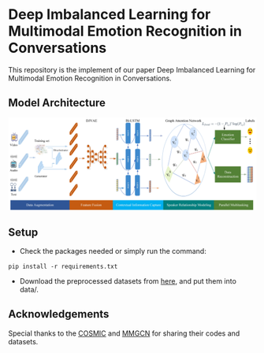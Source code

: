 # Deep Imbalanced Learning for Multimodal Emotion Recognition in Conversations
This repository is the implement of our paper Deep Imbalanced Learning for Multimodal Emotion Recognition in Conversations.
## Model Architecture
![image](https://github.com/yuntaoshou/CBERL/blob/main/fig/%E7%89%B9%E5%BE%81%E8%9E%8D%E5%90%88%2B%E6%95%B0%E6%8D%AE%E4%B8%8D%E5%B9%B3%E8%A1%A1.jpg)

## Setup
* Check the packages needed or simply run the command:
```
pip install -r requirements.txt
```
* Download the preprocessed datasets from [here](https://drive.google.com/drive/folders/1J1mvbqQmVodNBzbiOIxRiWOtkP6qqP-K), and put them into data/.
## Acknowledgements
Special thanks to the [COSMIC](https://github.com/declare-lab/conv-emotion) and [MMGCN](https://github.com/hujingwen6666/MMGCN) for sharing their codes and datasets.

